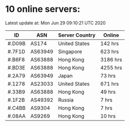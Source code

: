 # 10 online servers:

Latest update at: Mon Jun 29 09:10:21 UTC 2020

| ID | ASN | Server Country | Online |
| -- | --- | -------------- | ------ |
| #.D09B | AS174 | United States | 142 hrs |
| #.7F1D | AS63949 | Singapore | 623 hrs |
| #.B6F8 | AS63888 | Hong Kong | 3186 hrs |
| #.BD3E | AS63888 | Hong Kong | 4255 hrs |
| #.2A79 | AS63949 | Japan | 73 hrs |
| #.1278 | AS23033 | United States | 671 hrs |
| #.33B9 | AS63888 | Hong Kong | 49 hrs |
| #.1F2B | AS49392 | Russia | 7 hrs |
| #.C4BB | AS9304 | Hong Kong | 7 hrs |
| #.08AA | AS9269 | Hong Kong | 10 hrs |

